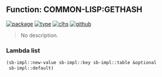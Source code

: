 ## Function: COMMON-LISP:GETHASH
[![package](https://img.shields.io/badge/Package-COMMON--LISP-5f9ea0.svg?style=social&colorA=999999)](../) [![type](https://img.shields.io/badge/Type-Function-5f9ea0.svg?style=social&colorA=999999)](../#function) [![clhs](https://img.shields.io/badge/CLHS-GETHASH-5f9ea0.svg?style=social&colorA=999999)](http://www.lispworks.com/documentation/HyperSpec/Body/f_gethas.htm) [![github](https://img.shields.io/badge/GitHub-View_the_source-5f9ea0.svg?style=social&colorA=999999&logo=github)](https://github.com/sbcl/sbcl/blob/master/src/code/target-hash-table.lisp/) 

> No description.

### Lambda list
```cl
(sb-impl::new-value sb-impl::key sb-impl::table &optional
 sb-impl::default)
```
